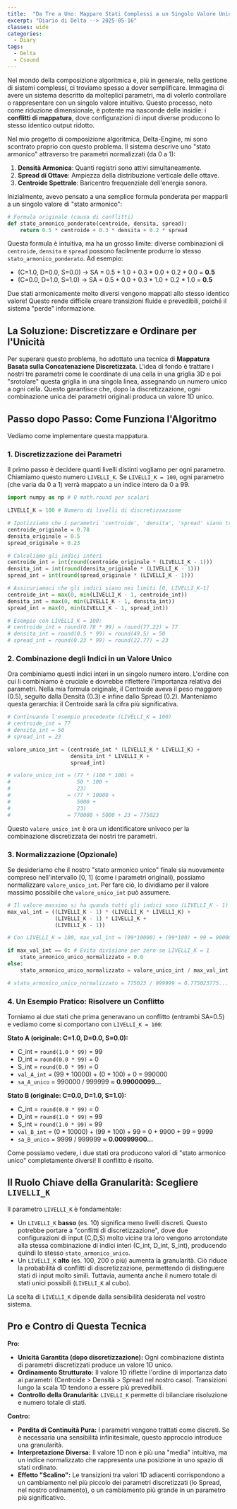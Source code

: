 ```yaml
---
title:  "Da Tre a Uno: Mappare Stati Complessi a un Singolo Valore Unico (Senza Conflitti!)"
excerpt: "Diario di Delta --> 2025-05-16"
classes: wide
categories:
  - Diary
tags:
  - Delta
  - Csound
---
```


Nel mondo della composizione algoritmica e, più in generale, nella gestione di sistemi complessi, ci troviamo spesso a dover semplificare. Immagina di avere un sistema descritto da molteplici parametri, ma di volerlo controllare o rappresentare con un singolo valore intuitivo. Questo processo, noto come riduzione dimensionale, è potente ma nasconde delle insidie: i **conflitti di mappatura**, dove configurazioni di input diverse producono lo stesso identico output ridotto.

Nel mio progetto di composizione algoritmica, Delta-Engine, mi sono scontrato proprio con questo problema. Il sistema descrive uno "stato armonico" attraverso tre parametri normalizzati (da 0 a 1):

1.  **Densità Armonica**: Quanti registri sono attivi simultaneamente.
2.  **Spread di Ottave**: Ampiezza della distribuzione verticale delle ottave.
3.  **Centroide Spettrale**: Baricentro frequenziale dell'energia sonora.

Inizialmente, avevo pensato a una semplice formula ponderata per mapparli a un singolo valore di "stato armonico":

```python
# Formula originale (causa di conflitti)
def stato_armonico_ponderato(centroide, densita, spread):
    return 0.5 * centroide + 0.3 * densita + 0.2 * spread
```

Questa formula è intuitiva, ma ha un grosso limite: diverse combinazioni di `centroide`, `densita` e `spread` possono facilmente produrre lo stesso `stato_armonico_ponderato`. Ad esempio:

*   (C=1.0, D=0.0, S=0.0) -> SA = 0.5 * 1.0 + 0.3 * 0.0 + 0.2 * 0.0 = **0.5**
*   (C=0.0, D=1.0, S=1.0) -> SA = 0.5 * 0.0 + 0.3 * 1.0 + 0.2 * 1.0 = **0.5**

Due stati armonicamente molto diversi vengono mappati allo stesso identico valore! Questo rende difficile creare transizioni fluide e prevedibili, poiché il sistema "perde" informazione.

## La Soluzione: Discretizzare e Ordinare per l'Unicità

Per superare questo problema, ho adottato una tecnica di **Mappatura Basata sulla Concatenazione Discretizzata**. L'idea di fondo è trattare i nostri tre parametri come le coordinate di una cella in una griglia 3D e poi "srotolare" questa griglia in una singola linea, assegnando un numero unico a ogni cella. Questo garantisce che, dopo la discretizzazione, ogni combinazione unica dei parametri originali produca un valore 1D unico.

## Passo dopo Passo: Come Funziona l'Algoritmo

Vediamo come implementare questa mappatura.

### 1. Discretizzazione dei Parametri

Il primo passo è decidere quanti livelli distinti vogliamo per ogni parametro. Chiamiamo questo numero `LIVELLI_K`. Se `LIVELLI_K = 100`, ogni parametro (che varia da 0 a 1) verrà mappato a un indice intero da 0 a 99.

```python
import numpy as np # O math.round per scalari

LIVELLI_K = 100 # Numero di livelli di discretizzazione

# Ipotizziamo che i parametri 'centroide', 'densita', 'spread' siano tra 0 e 1
centroide_originale = 0.78
densita_originale = 0.5
spread_originale = 0.23

# Calcoliamo gli indici interi
centroide_int = int(round(centroide_originale * (LIVELLI_K - 1)))
densita_int = int(round(densita_originale * (LIVELLI_K - 1)))
spread_int = int(round(spread_originale * (LIVELLI_K - 1)))

# Assicuriamoci che gli indici siano nei limiti [0, LIVELLI_K-1]
centroide_int = max(0, min(LIVELLI_K - 1, centroide_int))
densita_int = max(0, min(LIVELLI_K - 1, densita_int))
spread_int = max(0, min(LIVELLI_K - 1, spread_int))

# Esempio con LIVELLI_K = 100:
# centroide_int = round(0.78 * 99) = round(77.22) = 77
# densita_int = round(0.5 * 99) = round(49.5) = 50
# spread_int = round(0.23 * 99) = round(22.77) = 23
```

### 2. Combinazione degli Indici in un Valore Unico

Ora combiniamo questi indici interi in un singolo numero intero. L'ordine con cui li combiniamo è cruciale e dovrebbe riflettere l'importanza relativa dei parametri. Nella mia formula originale, il Centroide aveva il peso maggiore (0.5), seguito dalla Densità (0.3) e infine dallo Spread (0.2). Manteniamo questa gerarchia: il Centroide sarà la cifra più significativa.

```python
# Continuando l'esempio precedente (LIVELLI_K = 100)
# centroide_int = 77
# densita_int = 50
# spread_int = 23

valore_unico_int = (centroide_int * (LIVELLI_K * LIVELLI_K) +
                    densita_int * LIVELLI_K +
                    spread_int)

# valore_unico_int = (77 * (100 * 100) + 
#                     50 * 100 + 
#                     23)
#                  = (77 * 10000 + 
#                     5000 + 
#                     23)
#                  = 770000 + 5000 + 23 = 775023
```
Questo `valore_unico_int` è ora un identificatore univoco per la combinazione discretizzata dei nostri tre parametri.

### 3. Normalizzazione (Opzionale)

Se desideriamo che il nostro "stato armonico unico" finale sia nuovamente compreso nell'intervallo [0, 1] (come i parametri originali), possiamo normalizzare `valore_unico_int`. Per fare ciò, lo dividiamo per il valore massimo possibile che `valore_unico_int` può assumere.

```python
# Il valore massimo si ha quando tutti gli indici sono (LIVELLI_K - 1)
max_val_int = ((LIVELLI_K - 1) * (LIVELLI_K * LIVELLI_K) +
               (LIVELLI_K - 1) * LIVELLI_K +
               (LIVELLI_K - 1))

# Con LIVELLI_K = 100, max_val_int = (99*10000) + (99*100) + 99 = 990000 + 9900 + 99 = 999999

if max_val_int == 0: # Evita divisione per zero se LIVELLI_K = 1
    stato_armonico_unico_normalizzato = 0.0
else:
    stato_armonico_unico_normalizzato = valore_unico_int / max_val_int

# stato_armonico_unico_normalizzato = 775023 / 999999 ≈ 0.775023775...
```

### 4. Un Esempio Pratico: Risolvere un Conflitto

Torniamo ai due stati che prima generavano un conflitto (entrambi SA=0.5) e vediamo come si comportano con `LIVELLI_K = 100`:

**Stato A (originale: C=1.0, D=0.0, S=0.0):**
*   C_int = `round(1.0 * 99)` = 99
*   D_int = `round(0.0 * 99)` = 0
*   S_int = `round(0.0 * 99)` = 0
*   `val_A_int` = (99 * 10000) + (0 * 100) + 0 = 990000
*   `sa_A_unico` = 990000 / 999999 ≈ **0.99000099...**

**Stato B (originale: C=0.0, D=1.0, S=1.0):**
*   C_int = `round(0.0 * 99)` = 0
*   D_int = `round(1.0 * 99)` = 99
*   S_int = `round(1.0 * 99)` = 99
*   `val_B_int` = (0 * 10000) + (99 * 100) + 99 = 0 + 9900 + 99 = 9999
*   `sa_B_unico` = 9999 / 999999 ≈ **0.00999900...**

Come possiamo vedere, i due stati ora producono valori di "stato armonico unico" completamente diversi! Il conflitto è risolto.

## Il Ruolo Chiave della Granularità: Scegliere `LIVELLI_K`

Il parametro `LIVELLI_K` è fondamentale:
*   Un `LIVELLI_K` **basso** (es. 10) significa meno livelli discreti. Questo potrebbe portare a "conflitti di discretizzazione", dove due configurazioni di input (C,D,S) molto vicine tra loro vengono arrotondate alla stessa combinazione di indici interi (C_int, D_int, S_int), producendo quindi lo stesso `stato_armonico_unico`.
*   Un `LIVELLI_K` **alto** (es. 100, 200 o più) aumenta la granularità. Ciò riduce la probabilità di conflitti di discretizzazione, permettendo di distinguere stati di input molto simili. Tuttavia, aumenta anche il numero totale di stati unici possibili (`LIVELLI_K` al cubo).

La scelta di `LIVELLI_K` dipende dalla sensibilità desiderata nel vostro sistema.

## Pro e Contro di Questa Tecnica

**Pro:**
*   **Unicità Garantita (dopo discretizzazione):** Ogni combinazione distinta di parametri discretizzati produce un valore 1D unico.
*   **Ordinamento Strutturato:** Il valore 1D riflette l'ordine di importanza dato ai parametri (Centroide > Densità > Spread nel nostro caso). Transizioni lungo la scala 1D tendono a essere più prevedibili.
*   **Controllo della Granularità:** `LIVELLI_K` permette di bilanciare risoluzione e numero totale di stati.

**Contro:**
*   **Perdita di Continuità Pura:** I parametri vengono trattati come discreti. Se è necessaria una sensibilità infinitesimale, questo approccio introduce una granularità.
*   **Interpretazione Diversa:** Il valore 1D non è più una "media" intuitiva, ma un indice normalizzato che rappresenta una posizione in uno spazio di stati ordinato.
*   **Effetto "Scalino":** Le transizioni tra valori 1D adiacenti corrispondono a un cambiamento nel più piccolo dei parametri discretizzati (lo Spread, nel nostro ordinamento), o un cambiamento più grande in un parametro più significativo.

<div id="mappaturaArmonicaPlotlyChart" style="width:100%; height:900px;"></div>
<p><em>Puoi trovare il codice JavaScript completo per questa visualizzazione su GitHub:
[mappatura-armonica-chart.js](https://github.com/S-E-A-M/giulio-romano-de-mattia/blob/main/assets/js/mappatura-armonica-chart.js) </em></p>

## Conclusione: Un Nuovo Livello di Controllo

La mappatura basata sulla concatenazione discretizzata offre un metodo robusto per convertire uno spazio multi-parametro in un singolo valore dimensionale, eliminando i conflitti inerenti a formule di proiezione più semplici come le medie ponderate. Sebbene introduca una discretizzazione, il controllo sulla granularità e l'ordinamento gerarchico dei parametri la rendono una tecnica preziosa per sistemi che richiedono transizioni prevedibili e una rappresentazione univoca degli stati.

Per il Delta-Engine, questo approccio ha significato poter definire e navigare lo spazio armonico con maggiore precisione e senza ambiguità.

Spero questa spiegazione vi sia utile per i vostri progetti!

## Appendice: Funzione Python Completa

Ecco una possibile implementazione della funzione in Python:

```python
import numpy as np # O import math per scalari

def calcola_stato_armonico_unico(centroide, densita, spread, livelli_k):
    """
    Calcola un valore di stato armonico unico mappando i parametri 3D discretizzati
    a uno spazio 1D. L'ordine di importanza è Centroide > Densità > Spread.
    I parametri di input (centroide, densita, spread) sono attesi nell'intervallo [0, 1].
    Restituisce un valore normalizzato [0, 1].
    """

    # Validazione input (semplificata per l'esempio, gestire scalari/array come necessario)
    params = [centroide, densita, spread]
    if not all(0 <= p <= 1 for p in params):
        raise ValueError("I parametri devono essere nell'intervallo [0, 1]")
    if not isinstance(livelli_k, int) or livelli_k < 1:
        raise ValueError("livelli_k deve essere un intero positivo.")

    # Discretizza ogni parametro
    # Usiamo np.round per coerenza con l'esempio, math.round per scalari puri
    centroide_int = int(np.round(centroide * (livelli_k - 1)))
    densita_int = int(np.round(densita * (livelli_k - 1)))
    spread_int = int(np.round(spread * (livelli_k - 1)))

    # Assicura che gli indici rimangano nell'intervallo [0, k-1]
    centroide_int = max(0, min(livelli_k - 1, centroide_int))
    densita_int = max(0, min(livelli_k - 1, densita_int))
    spread_int = max(0, min(livelli_k - 1, spread_int))

    # Combina gli indici in un valore intero unico
    valore_unico_int = (centroide_int * (livelli_k * livelli_k) +
                        densita_int * livelli_k +
                        spread_int)

    # Normalizza il valore nell'intervallo [0, 1]
    if livelli_k == 1: # Caso speciale per evitare divisione per zero e gestire output
        return 0.0
    
    max_val_int = ((livelli_k - 1) * (livelli_k * livelli_k) +
                   (livelli_k - 1) * livelli_k +
                   (livelli_k - 1))

    stato_armonico_normalizzato = valore_unico_int / max_val_int
    return stato_armonico_normalizzato

# Esempio d'uso:
# sa_test = calcola_stato_armonico_unico(0.78, 0.5, 0.23, livelli_k=100)
# print(f"Stato Armonico Unico Test: {sa_test}")
```

